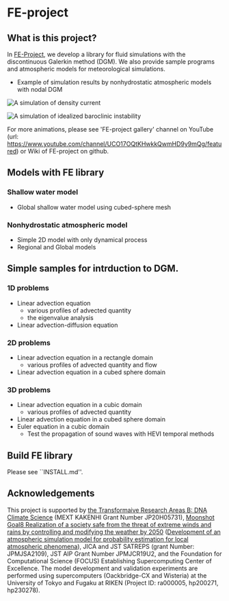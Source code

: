 # FE-project

## What is this project?
In [FE-Project](https://ywkawai.github.io/FE-Project_web/), 
we develop a library for fluid simulations with the discontinuous Galerkin method (DGM). 
We also provide sample programs and atmospheric models for meteorological simulations. 

- Example of simulation results by nonhydrostatic atmospheric models with nodal DGM

![A simulation of density current](https://github.com/ywkawai/FE-project/wiki/gallery/atm_nonhydro2d/density_current/density_current.gif)

![A simulation of idealized baroclinic instability](https://github.com/ywkawai/FE-project/wiki/gallery/atm_nonhydro3d/baroc_wave/BarocWave.gif)

 For more animations, please see 'FE-project gallery' channel on YouTube (url: https://www.youtube.com/channel/UCO17OQtKHwkkQwmHD9y9mQg/featured) or Wiki of FE-project on github. 


## Models with FE library
### Shallow water model
- Global shallow water model using cubed-sphere mesh

### Nonhydrostatic atmospheric model
- Simple 2D model with only dynamical process
- Regional and Global models

## Simple samples for intrduction to DGM. 
### 1D problems 
  - Linear advection equation
    - various profiles of advected quantity
    - the eigenvalue analysis
  - Linear advection-diffusion equation

### 2D problems 
  - Linear advection equation in a rectangle domain
    - various profiles of advected quantity and flow
  - Linear advection equation in a cubed sphere domain

### 3D problems 
  - Linear advection equation in a cubic domain
    - various profiles of advected quantity
  - Linear advection equation in a cubed sphere domain
  - Euler equation in a cubic domain
    - Test the propagation of sound waves with HEVI temporal methods

## Build FE library
Please see ``INSTALL.md''.  

## Acknowledgements
This project is supported by [the Transformaive Research Areas B: DNA Climate Science](https://dna-climate.org/) (MEXT KAKENHI Grant Number JP20H05731), 
[Moonshot Goal8 Realization of a society safe from the threat of extreme winds and rains by controlling and modifying the weather by 2050](https://www.jst.go.jp/moonshot/program/goal8/) ([Development of an atmospheric simulation model for probability estimation for local atmospheric phenomena](https://moonshot8-modeldev.riken.jp)), JICA and JST SATREPS (grant Number: JPMJSA2109), JST AIP Grant Number JPMJCR19U2, and the Foundation for Computational Science (FOCUS) Establishing Supercomputing Center of Excellence. 
The model development and validation experiments are
performed using supercomputers (Oackbridge-CX and Wisteria) at the University of Tokyo and Fugaku at RIKEN (Project ID: ra000005, hp200271, hp230278).